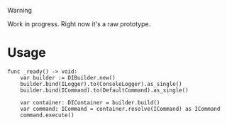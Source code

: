 > [!WARNING]  
> Work in progress. Right now it's a raw prototype.

# Usage

```gdscript
func _ready() -> void:
	var builder := DIBuilder.new()
	builder.bind(ILogger).to(ConsoleLogger).as_single()
	builder.bind(ICommand).to(DefaultCommand).as_single()
	
	var container: DIContainer = builder.build()
	var command: ICommand = container.resolve(ICommand) as ICommand
	command.execute()
```
